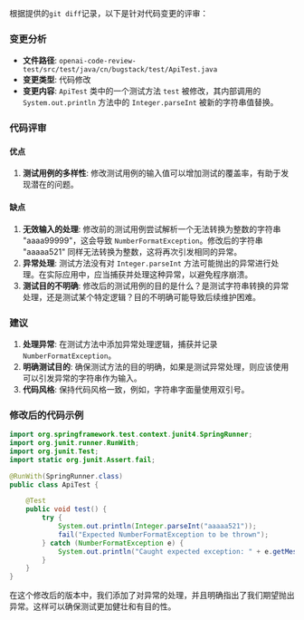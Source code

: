 根据提供的`git diff`记录，以下是针对代码变更的评审：

### 变更分析
- **文件路径**: `openai-code-review-test/src/test/java/cn/bugstack/test/ApiTest.java`
- **变更类型**: 代码修改
- **变更内容**: `ApiTest` 类中的一个测试方法 `test` 被修改，其内部调用的 `System.out.println` 方法中的 `Integer.parseInt` 被新的字符串值替换。

### 代码评审

#### 优点
1. **测试用例的多样性**: 修改测试用例的输入值可以增加测试的覆盖率，有助于发现潜在的问题。

#### 缺点
1. **无效输入的处理**: 修改前的测试用例尝试解析一个无法转换为整数的字符串 "aaaa99999"，这会导致 `NumberFormatException`。修改后的字符串 "aaaaa521" 同样无法转换为整数，这将再次引发相同的异常。
2. **异常处理**: 测试方法没有对 `Integer.parseInt` 方法可能抛出的异常进行处理。在实际应用中，应当捕获并处理这种异常，以避免程序崩溃。
3. **测试目的不明确**: 修改后的测试用例的目的是什么？是测试字符串转换的异常处理，还是测试某个特定逻辑？目的不明确可能导致后续维护困难。

### 建议
1. **处理异常**: 在测试方法中添加异常处理逻辑，捕获并记录 `NumberFormatException`。
2. **明确测试目的**: 确保测试方法的目的明确，如果是测试异常处理，则应该使用可以引发异常的字符串作为输入。
3. **代码风格**: 保持代码风格一致，例如，字符串字面量使用双引号。

### 修改后的代码示例
```java
import org.springframework.test.context.junit4.SpringRunner;
import org.junit.runner.RunWith;
import org.junit.Test;
import static org.junit.Assert.fail;

@RunWith(SpringRunner.class)
public class ApiTest {

    @Test
    public void test() {
        try {
            System.out.println(Integer.parseInt("aaaaa521"));
            fail("Expected NumberFormatException to be thrown");
        } catch (NumberFormatException e) {
            System.out.println("Caught expected exception: " + e.getMessage());
        }
    }
}
```

在这个修改后的版本中，我们添加了对异常的处理，并且明确指出了我们期望抛出异常。这样可以确保测试更加健壮和有目的性。